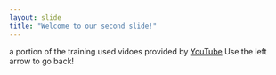 ```yaml
---
layout: slide
title: "Welcome to our second slide!"
---
```

a portion of the training used vidoes provided by [YouTube](youtube.com)
Use the left arrow to go back!
